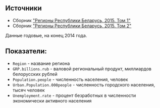 ## Источники  
 * Сборник ["Регионы Республики Беларусь, 2015. Том 1"](http://www.belstat.gov.by/ofitsialnaya-statistika/regiony-respubliki-belarus/publikatsii/index_726/)  
 * Сборник ["Регионы Республики Беларусь, 2015. Том 2"](http://www.belstat.gov.by/ofitsialnaya-statistika/regiony-respubliki-belarus/publikatsii/index_732/)  
  
Данные годовые, на конец 2014 года.  

## Показатели:  
 * ```Region``` - название региона  
 * ```GRP.billions.rub``` - валовой региональный продукт, миллиардов белорусских рублей  
 * ```Population.people``` - численность населения, человек  
 * ```Urban.Population.000people``` - численность городского населения, тысяч человек  
 * ```Unemployment.rate``` - процент безработных в численности экономически активного населения  
